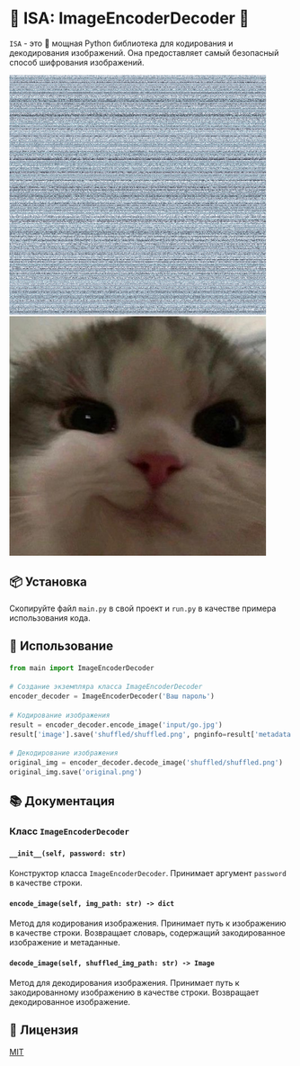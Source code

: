 # 🎉 ISA: ImageEncoderDecoder 🎉

`ISA` - это 🚀 мощная Python библиотека для кодирования и декодирования изображений. Она предоставляет самый безопасный способ шифрования изображений.

![Image1](shuffled/shuffled.png)![Image2](out/original.png)

## 📦 Установка

Скопируйте файл `main.py` в свой проект и `run.py` в качестве примера использования кода.

## 🚀 Использование

```python
from main import ImageEncoderDecoder

# Создание экземпляра класса ImageEncoderDecoder
encoder_decoder = ImageEncoderDecoder('Ваш пароль')

# Кодирование изображения
result = encoder_decoder.encode_image('input/go.jpg')
result['image'].save('shuffled/shuffled.png', pnginfo=result['metadata'])

# Декодирование изображения
original_img = encoder_decoder.decode_image('shuffled/shuffled.png')
original_img.save('original.png')
```

## 📚 Документация

### Класс `ImageEncoderDecoder`

#### `__init__(self, password: str)`

Конструктор класса `ImageEncoderDecoder`. Принимает аргумент `password` в качестве строки.

#### `encode_image(self, img_path: str) -> dict`

Метод для кодирования изображения. Принимает путь к изображению в качестве строки. Возвращает словарь, содержащий закодированное изображение и метаданные.

#### `decode_image(self, shuffled_img_path: str) -> Image`

Метод для декодирования изображения. Принимает путь к закодированному изображению в качестве строки. Возвращает декодированное изображение.

## 📜 Лицензия

[MIT](https://choosealicense.com/licenses/mit/)